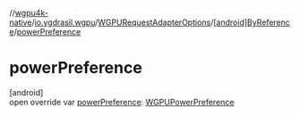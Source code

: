 //[wgpu4k-native](../../../../index.md)/[io.ygdrasil.wgpu](../../index.md)/[WGPURequestAdapterOptions](../index.md)/[[android]ByReference](index.md)/[powerPreference](power-preference.md)

# powerPreference

[android]\
open override var [powerPreference](power-preference.md): [WGPUPowerPreference](../../-w-g-p-u-power-preference/index.md)